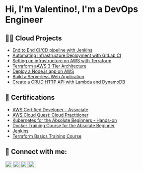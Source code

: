 <h1>Hi, I'm Valentino!, <a> I'm a DevOps Engineer </a>

<h2>👨‍💻 Cloud Projects </h2>

  - [End to End CI/CD pipeline with Jenkins](https://github.com/uvalentino/End-to-end-CI-CD-pipeline-with-Jenkins/tree/main/java-maven-sonar-argocd-helm-k8s)
  - [Automating Infrastructure Deployment with GitLab CI](https://github.com/uvalentino/Automating-Infrastructure-Deployment-with-GitLab-CI)
  - [Setting up infrastructure on AWS with Terraform](https://github.com/uvalentino/Setting-up-infrastructure-on-AWS-with-Terraform)
  - [Terraform aAWS 3-Tier Architecture](https://github.com/uvalentino/terraform-aws-three-tier-vpc-architecture/tree/master)
  - [Deploy a Node.js app on AWS](https://github.com/uvalentino/Deploy-a-Node.js-app-on-AWS/tree/main)
  - [Build a Serverless Web Application](https://aws.amazon.com/getting-started/hands-on/build-serverless-web-app-lambda-apigateway-s3-dynamodb-cognito/)
  - [Create a CRUD HTTP API with Lambda and DynamoDB](https://docs.aws.amazon.com/apigateway/latest/developerguide/http-api-dynamo-db.html#http-api-dynamo-db-create-table)
    
  
<h2>📜 Certifications </h2>

 - [AWS Certified Developer – Associate](https://www.credly.com/badges/169c32fb-cce7-4958-81b5-d2e8383e7fd9/linked_in_profile)
 - [AWS Cloud Quest: Cloud Practitioner](https://www.credly.com/badges/359dc2d9-3368-4837-b973-8c4a8625d888/linked_in_profile)
 - [Kubernetes for the Absolute Beginners - Hands-on ](https://www.udemy.com/certificate/UC-f7dde640-7e2b-46e4-a3dd-3acbd9f8d193/?utm_campaign=email&utm_medium=email&utm_source=sendgrid.com)
 - [Docker Training Course for the Absolute Beginner](https://kodekloud.com/certificate-verification/2DEF3D655570-2DEF3760CE74-2DEF31C73EA8/)
 - [Jenkins](https://kodekloud.com/certificate-verification/2DEF3D655570-2DFABE49675F-2DEF31C73EA8/)
 - [Terraform Basics Training Course](https://kodekloud.com/certificate-verification/2DEF3D655570-2DEF376F75A0-2DEF31C73EA8/)


<h2> 🤳 Connect with me:</h2>

[<img align="left" alt="JoshMadakor | YouTube" width="22px" src="https://cdn.jsdelivr.net/npm/simple-icons@v3/icons/youtube.svg" />][youtube]
[<img align="left" alt="JoshMadakor | Twitter" width="22px" src="https://cdn.jsdelivr.net/npm/simple-icons@v3/icons/twitter.svg" />][twitter]
[<img align="left" alt="JoshMadakor | LinkedIn" width="22px" src="https://cdn.jsdelivr.net/npm/simple-icons@v3/icons/linkedin.svg" />][linkedin]
[<img align="left" alt="JoshMadakor | Instagram" width="22px" src="https://cdn.jsdelivr.net/npm/simple-icons@v3/icons/instagram.svg" />][instagram]

[twitter]: https://twitter.com/joshmadakor
[youtube]: https://www.youtube.com/c/joshmadakor
[instagram]: https://www.instagram.com/joshmadakor/
[linkedin]: https://linkedin.com/in/joshmadakor

<!--
**joshmadakor1/joshmadakor1** is a ✨ _special_ ✨ repository because its `README.md` (this file) appears on your GitHub profile.

Here are some ideas to get you started:

- 🔭 I’m currently working on ...
- 🌱 I’m currently learning ...
- 👯 I’m looking to collaborate on ...
- 🤔 I’m looking for help with ...
- 💬 Ask me about ...
- 📫 How to reach me: ...
- 😄 Pronouns: ...
- ⚡ Fun fact: ...
-->


